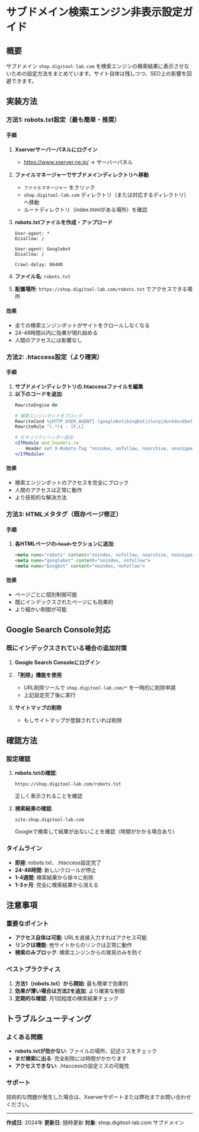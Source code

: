 # サブドメイン検索エンジン非表示設定ガイド

## 概要
サブドメイン `shop.digitool-lab.com` を検索エンジンの検索結果に表示させないための設定方法をまとめています。サイト自体は残しつつ、SEO上の影響を回避できます。

## 実装方法

### 方法1: robots.txt設定（最も簡単・推奨）

#### 手順
1. **Xserverサーバーパネルにログイン**
   - https://www.xserver.ne.jp/ → サーバーパネル

2. **ファイルマネージャーでサブドメインディレクトリへ移動**
   - `ファイルマネージャー` をクリック
   - `shop.digitool-lab.com` ディレクトリ（または対応するディレクトリ）へ移動
   - ルートディレクトリ（index.htmlがある場所）を確認

3. **robots.txtファイルを作成・アップロード**
   ```
   User-agent: *
   Disallow: /
   
   User-agent: Googlebot
   Disallow: /
   
   Crawl-delay: 86400
   ```

4. **ファイル名**: `robots.txt`
5. **配置場所**: `https://shop.digitool-lab.com/robots.txt` でアクセスできる場所

#### 効果
- 全ての検索エンジンボットがサイトをクロールしなくなる
- 24-48時間以内に効果が現れ始める
- 人間のアクセスには影響なし

### 方法2: .htaccess設定（より確実）

#### 手順
1. **サブドメインディレクトリの.htaccessファイルを編集**
2. **以下のコードを追加**:
   ```apache
   RewriteEngine On
   
   # 検索エンジンボットをブロック
   RewriteCond %{HTTP_USER_AGENT} (googlebot|bingbot|slurp|duckduckbot) [NC]
   RewriteRule ^(.*)$ - [F,L]
   
   # セキュリティヘッダー追加
   <IfModule mod_headers.c>
       Header set X-Robots-Tag "noindex, nofollow, noarchive, nosnippet"
   </IfModule>
   ```

#### 効果
- 検索エンジンボットのアクセスを完全にブロック
- 人間のアクセスは正常に動作
- より技術的な解決方法

### 方法3: HTMLメタタグ（既存ページ修正）

#### 手順
1. **各HTMLページの`<head>`セクションに追加**:
   ```html
   <meta name="robots" content="noindex, nofollow, noarchive, nosnippet">
   <meta name="googlebot" content="noindex, nofollow">
   <meta name="bingbot" content="noindex, nofollow">
   ```

#### 効果
- ページごとに個別制御可能
- 既にインデックスされたページにも効果的
- より細かい制御が可能

## Google Search Console対応

### 既にインデックスされている場合の追加対策

1. **Google Search Consoleにログイン**
2. **「削除」機能を使用**
   - URL削除ツールで `shop.digitool-lab.com/*` を一時的に削除申請
   - 上記設定完了後に実行

3. **サイトマップの削除**
   - もしサイトマップが登録されていれば削除

## 確認方法

### 設定確認
1. **robots.txtの確認**:
   ```
   https://shop.digitool-lab.com/robots.txt
   ```
   正しく表示されることを確認

2. **検索結果の確認**:
   ```
   site:shop.digitool-lab.com
   ```
   Googleで検索して結果が出ないことを確認（時間がかかる場合あり）

### タイムライン
- **即座**: robots.txt、.htaccess設定完了
- **24-48時間**: 新しいクロールが停止
- **1-4週間**: 検索結果から徐々に削除
- **1-3ヶ月**: 完全に検索結果から消える

## 注意事項

### 重要なポイント
- **アクセス自体は可能**: URLを直接入力すればアクセス可能
- **リンクは機能**: 他サイトからのリンクは正常に動作
- **検索のみブロック**: 検索エンジンからの発見のみを防ぐ

### ベストプラクティス
1. **方法1（robots.txt）から開始**: 最も簡単で効果的
2. **効果が薄い場合は方法2を追加**: より確実な制御
3. **定期的な確認**: 月1回程度の検索結果チェック

## トラブルシューティング

### よくある問題
- **robots.txtが効かない**: ファイルの場所、記述ミスをチェック
- **まだ検索に出る**: 完全削除には時間がかかります
- **アクセスできない**: .htaccessの設定ミスの可能性

### サポート
技術的な問題が発生した場合は、Xserverサポートまたは弊社までお問い合わせください。

---

**作成日**: 2024年
**更新日**: 随時更新
**対象**: shop.digitool-lab.com サブドメイン 
 
 
 
 
